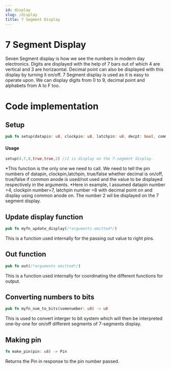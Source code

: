 ```yaml
---
id: display
slug: /display
title: 7 Segment Display
---
```


# 7 Segment Display
Seven Segment display is how we see the numbers in modern day electronics. Digits are displayed with the help of 7 bars out of which 4 are vertical and 3 are horizaontal. Decimal point can also be displayed with this display by turning it on/off. 7 Segment display is used as it is easy to operate upon. We can display digits from 0 to 9, decimal point and alphabets from A to F too.

# Code implementation
## Setup
```rust
pub fn setup(datapin: u8, clockpin: u8, latchpin: u8, decpt: bool, common_anode: bool, value: u8)
```
#### Usage
```rust
setup(4,7,8,true,true,2) //2 is display on the 7-segment display. 
```
*This function is the only one we need to call. We need to tell the pin numbers of datapin, clockpin,latchpin, true/false whether decimal is on/off, true/false if common anode is used/not used and the value to be displayed respectively in the arguments.
*Here in example, I assumed datapin number =4, clockpin number=7, latchpin number =8 with decimal point on and display using common anode on. The number 2 wil be displayed on the 7 segment display.

## Update display function
```rust
pub fn myfn_update_display(/*arguments omitted*/)
```
This is a function used internally for the passing out value to right pins.

## Out function
```rust
pub fn out(/*arguments omitted*/)
```
This is a function used internally for coordinating the different functions for output.

## Converting numbers to bits
```rust
pub fn myfn_num_to_bits(somenumber: u8) -> u8
```
This is used to convert interger to bit system which will then be interpreted one-by-one for on/off different segments of 7-segments display.

## Making pin
```rust 
fn make_pin(pin: u8) -> Pin
```
Returns the Pin in response to the pin number passed.